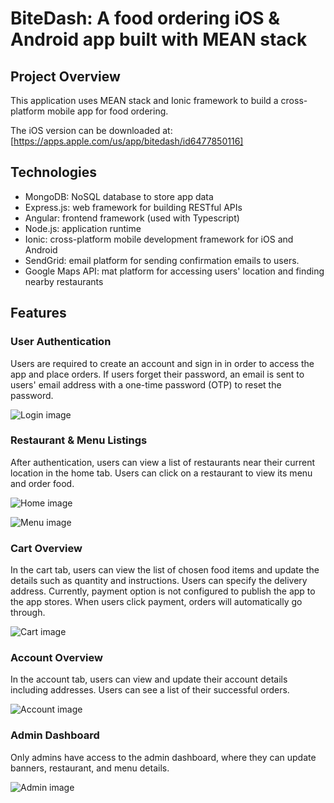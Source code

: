 # BiteDash: A food ordering iOS & Android app built with MEAN stack

## Project Overview
This application uses MEAN stack and Ionic framework to build a cross-platform mobile app for food ordering. 

The iOS version can be downloaded at: [https://apps.apple.com/us/app/bitedash/id6477850116]

## Technologies
- MongoDB: NoSQL database to store app data
- Express.js: web framework for building RESTful APIs
- Angular: frontend framework (used with Typescript)
- Node.js: application runtime
- Ionic: cross-platform mobile development framework for iOS and Android
- SendGrid: email platform for sending confirmation emails to users. 
- Google Maps API: mat platform for accessing users' location and finding nearby restaurants 

## Features

### User Authentication
Users are required to create an account and sign in in order to access the app and place orders. If users forget their password, an email is sent to users' email address with a one-time password (OTP) to reset the password.

![Login image](src/assets/demo/login.png)


### Restaurant & Menu Listings
After authentication, users can view a list of restaurants near their current location in the home tab. Users can click on a restaurant to view its menu and order food. 

![Home image](src/assets/demo/home.png)


![Menu image](src/assets/demo/menu.png)


### Cart Overview
In the cart tab, users can view the list of chosen food items and update the details such as quantity and instructions. Users can specify the delivery address. Currently, payment option is not configured to publish the app to the app stores. When users click payment, orders will automatically go through. 


![Cart image](src/assets/demo/cart.png)


### Account Overview
In the account tab, users can view and update their account details including addresses. Users can see a list of their successful orders.

![Account image](src/assets/demo/account.png)


### Admin Dashboard
Only admins have access to the admin dashboard, where they can update banners, restaurant, and menu details. 

![Admin image](src/assets/demo/admin.png)